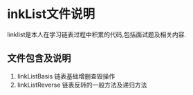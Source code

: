 inkList文件说明
===
linklist是本人在学习链表过程中积累的代码,包括面试题及相关内容.

文件包含及说明
---
1.  linkListBasis              链表基础增删查毁操作
2.  linkListReverse         链表反转的一般方法及递归方法
	
